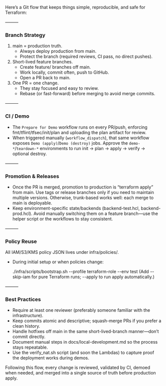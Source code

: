 Here’s a Git flow that keeps things simple, reproducible, and safe for Terraform:

  ———

  ### Branch Strategy

  1. main = production truth.
      - Always deploy production from main.
      - Protect the branch (required reviews, CI pass, no direct pushes).
  2. Short-lived feature branches.
      - Create feature/<ticket> branches off main.
      - Work locally, commit often, push to GitHub.
      - Open a PR back to main.
  3. One PR = one change.
      - They stay focused and easy to review.
      - Rebase (or fast-forward) before merging to avoid merge commits.

  ———

  ### CI / Demo

  - The `Prepare for Demo` workflow runs on every PR/push, enforcing fmt/tflint/tfsec/init/plan and uploading the plan artifact for review.
  - When triggered manually (`workflow_dispatch`), that same workflow exposes `Demo (apply)`/`Demo (destroy)` jobs. Approve the `demo-*`/`teardown-*`
    environments to run init → plan → apply → verify → optional destroy.

  ———

  ### Promotion & Releases

  - Once the PR is merged, promotion to production is “terraform apply” from main. Use tags or release branches only if you need to maintain multiple versions.
    Otherwise, trunk-based works well: each merge to main is deployable.
  - Keep environment-specific state/backends (backend-test.hcl, backend-prod.hcl). Avoid manually switching them on a feature branch—use the helper script or the
    workflows to stay consistent.

  ———

  ### Policy Reuse

  All IAM/S3/KMS policy JSON lives under infra/policies/.

  - During initial setup or when policies change:

    ./infra/scripts/bootstrap.sh --profile terraform-role --env test
    (Add --skip-iam for pure Terraform runs; --apply to run apply automatically.)

  ———

  ### Best Practices

  - Require at least one reviewer (preferably someone familiar with the infrastructure).
  - Keep commits atomic and descriptive; squash-merge PRs if you prefer a clean history.
  - Handle hotfixes off main in the same short-lived-branch manner—don’t commit directly.
  - Document manual steps in docs/local-development.md so the process stays repeatable.
  - Use the verify_nat.sh script (and soon the Lambdas) to capture proof the deployment works during demos.

  Following this flow, every change is reviewed, validated by CI, demoed when needed, and merged into a single source of truth before production apply.